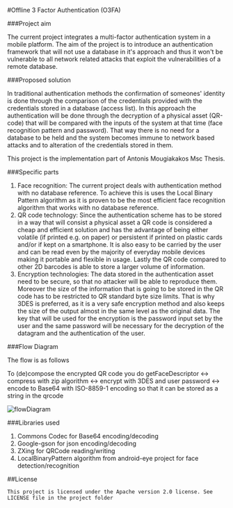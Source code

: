 #Offline 3 Factor Authentication (O3FA)

###Project aim

The current project integrates a multi-factor authentication system in a mobile platform. The aim of the project is to introduce an authentication framework that will not use a database in it's approach and thus it won't be vulnerable to all network related attacks that exploit the vulnerabilities of a remote database. 

###Proposed solution

In traditional authentication methods the confirmation of someones' identity is done through the comparison of the credentials provided with the credentials stored in a database (access list). In this approach the authentication will be done through the decryption of a physical asset (QR-code) that will be compared with the inputs of the system at that time (face recognition pattern and password). That way there is no need for a database to be held and the system becomes immune to network based attacks and to alteration of the credentials stored in them.

This project is the implementation part of Antonis Mougiakakos Msc Thesis.

###Specific parts

 1. Face recognition: The current project deals with authentication method with no database reference. To achieve this is uses the Local Binary Pattern algorithm as it is proven to be the most efficient face recognition algorithm that works with no database reference.
 2. QR code technology: Since the authentication scheme has to be stored in a way that will consist a physical asset a QR code is considered a cheap and efficient solution and has the advantage of being either volatile (if printed e.g. on paper) or persistent if printed on plastic cards and/or if kept on a smartphone. It is also easy to be carried by the user and can be read even by the majority of everyday mobile devices making it portable and flexible in usage. Lastly the QR code compared to other 2D barcodes is able to store a larger volume of information. 
 3. Encryption technologies: The data stored in the authentication asset need to be secure, so that no attacker will be able to reproduce them. Moreover the size of the information that is going to be stored in the QR code has to be restricted to QR standard byte size limits. That is why 3DES is preferred, as it is a very safe encryption method and also keeps the size of the output almost in the same level as the original data. The key that will be used for the encryption is the password input set by the user and the same password will be necessary for the decryption of the datagram and the authentication of the user.

###Flow Diagram

The flow is as follows

To (de)compose the encrypted QR code you do getFaceDescriptor <-> compress with zip algorithm <-> encrypt with 3DES and user password <-> encode to Base64 with ISO-8859-1 encoding so that it can be stored as a string in the qrcode

![flowDiagram](https://raw.github.com/uberspot/Offline3FAuth/master/flow.png "Flow Diagram")

###Libraries used

 1. Commons Codec for Base64 encoding/decoding
 2. Google-gson for json encoding/decoding
 3. ZXing for QRCode reading/writing
 4. LocalBinaryPattern algorithm from android-eye project for face detection/recognition

##License

    This project is licensed under the Apache version 2.0 license. See LICENSE file in the project folder